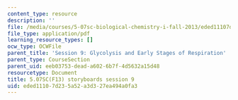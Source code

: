```yaml
---
content_type: resource
description: ''
file: /media/courses/5-07sc-biological-chemistry-i-fall-2013/eded11107d235a52a3d327ea494a0fa3_sb_session9.pdf
file_type: application/pdf
learning_resource_types: []
ocw_type: OCWFile
parent_title: 'Session 9: Glycolysis and Early Stages of Respiration'
parent_type: CourseSection
parent_uid: eeb03753-dead-a602-6b7f-4d5632a15d48
resourcetype: Document
title: 5.07SC(F13) storyboards session 9
uid: eded1110-7d23-5a52-a3d3-27ea494a0fa3
---
```

